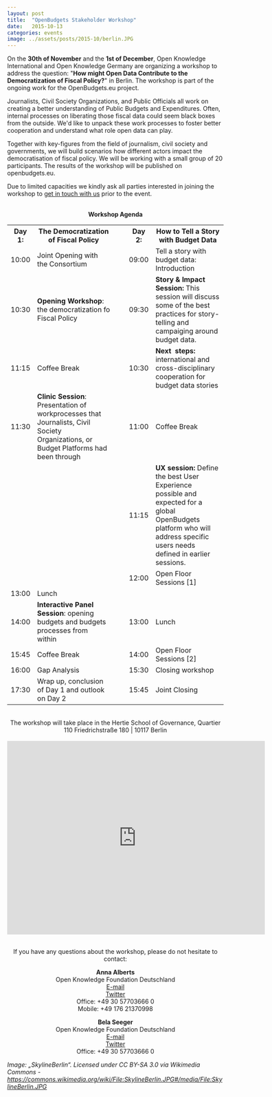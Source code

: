 ```yaml
---
layout: post
title:  "OpenBudgets Stakeholder Workshop"
date:   2015-10-13
categories: events
image: ../assets/posts/2015-10/berlin.JPG
---
```

On the **30th of November** and the **1st of December**, Open Knowledge International and Open Knowledge Germany are organizing a workshop to address the question: "**How might Open Data Contribute to the Democratization of Fiscal Policy?**" in Berlin. The workshop is part of the ongoing work for the OpenBudgets.eu project. 

Journalists, Civil Society Organizations, and Public Officials all work on creating a better understanding of Public Budgets and Expenditures. Often, internal processes on liberating those fiscal data could seem black boxes from the outside. We'd like to unpack these work processes to foster better cooperation and understand what role open data can play. 

Together with key-figures from the field of journalism, civil society and governments, we will build scenarios how different actors impact the democratisation of fiscal policy. We will be working with a small group of 20 participants. The results of the workshop will be published on openbudgets.eu. 

Due to limited capacities we kindly ask all parties interested in joining the workshop to <a href="mailto:anna.alberts@okfn.de">get in touch with us</a> prior to the event. 


<br>

<center><b>Workshop Agenda</b></center>

<table class="blog-table">
			<colgroup>
				<col width="60" />
				<col width="300" />
				<col width="50" />
				<col width="60" />
				<col width="300" />
			</colgroup>
			<tbody>
				<tr>
					<th>
						Day 1:</th>
					<th>
						The Democratization of Fiscal Policy</th>
					<th>
						&nbsp;</th>
					<th>
						Day 2:</th>
					<th>
						How to Tell a Story with Budget Data</th>
				</tr>
				<tr>
					<td>
						10:00</td>
					<td>
						Joint Opening with the Consortium</td>
					<td>
						&nbsp;</td>
					<td>
						09:00</td>
					<td>
						Tell a story with budget data: Introduction</td>
				</tr>
				<tr>
					<td>
						10:30</td>
					<td>
						<strong>Opening Workshop</strong>: the democratization fo Fiscal Policy</span></td>
					<td>
						&nbsp;</td>
					<td>
						09:30</td>
					<td>
						<strong>Story &amp; Impact Session:&nbsp;</strong><span>This session will discuss some of the best practices for story-telling and campaiging around budget data.</span></td>
				</tr>
				<tr>
					<td>
						11:15</td>
					<td>
						Coffee Break</td>
					<td>
						&nbsp;</td>
					<td>
						10:30</td>
					<td>
						<strong>Next &nbsp;steps:</strong> international and cross-disciplinary cooperation for budget data stories&nbsp;</td>
				</tr>
				<tr>
					<td>
						11:30</td>
					<td>
						<strong>Clinic Session</strong>: Presentation of workprocesses that Journalists, Civil Society Organizations, or Budget Platforms had been through</td>
					<td>
						&nbsp;</td>
					<td>
						11:00</td>
					<td>
						Coffee Break</td>
				</tr>
				<tr>
					<td>
						&nbsp;</td>
					<td>
						&nbsp;</td>
					<td>
						&nbsp;</td>
					<td>
						11:15</td>
					<td>
						<strong>UX session:</strong> Define the best User Experience possible and expected for a global OpenBudgets platform who will address specific users needs defined in earlier sessions.</td>
				</tr>
				<tr>
					<td>
						&nbsp;</td>
					<td>
						&nbsp;</td>
					<td>
						&nbsp;</td>
					<td>
						12:00</td>
					<td>
						Open Floor Sessions [1]</td>
				</tr>
				<tr>
					<td>
						13:00</td>
					<td>
						Lunch</td>
					<td>
						&nbsp;</td>
					<td>
						&nbsp;</td>
					<td>
						&nbsp;</td>
				</tr>
				<tr>
					<td>
						14:00</td>
					<td>
						<strong>Interactive Panel Session</strong>: opening budgets and budgets processes from within&nbsp;</td>
					<td>
						&nbsp;</td>
					<td>
						13:00</td>
					<td>
						Lunch</td>
				</tr>
				<tr>
					<td>
						15:45</td>
					<td>
						Coffee Break</td>
					<td>
						&nbsp;</td>
					<td>
						14:00</td>
					<td>
						Open Floor Sessions [2]</td>
				</tr>
				<tr>
					<td>
						16:00</td>
					<td>
						Gap Analysis&nbsp;</td>
					<td>
						&nbsp;</td>
					<td>
						15:30</td>
					<td>
						Closing workshop</td>
				</tr>
				<tr>
					<td>
						17:30</td>
					<td>
						Wrap up, conclusion of Day 1 and outlook on Day 2</td>
					<td>
						&nbsp;</td>
					<td>
						15:45</td>
					<td>
						Joint Closing</td>
				</tr>
			</tbody>
		</table>


<!--<p><center><img src="{{site.baseurl}}/assets/posts/2015-10/stakeholderworkshop_timetable.png" alt="Workpackage structure"></center></p>-->

<br>

<center>The workshop will take place in the Hertie School of Governance,
Quartier 110 Friedrichstraße 180 | 10117 Berlin</center>

<br>

<center><iframe src="https://www.google.com/maps/embed?pb=!1m18!1m12!1m3!1d2428.1381615441783!2d13.387131351998411!3d52.512838679713866!2m3!1f0!2f0!3f0!3m2!1i1024!2i768!4f13.1!3m3!1m2!1s0x47a851da983e595b%3A0xb920f42d7f8ae632!2sHertie+School+of+Governance!5e0!3m2!1sde!2sde!4v1445419716339" width="600" height="450" frameborder="0" style="border:0" allowfullscreen></iframe></center>

<br>

<center><p>If you have any questions about the workshop, please do not hesitate to contact:</p>

<p><b>Anna Alberts</b> <br>
Open Knowledge Foundation Deutschland <br>
<a href="mailto:anna.alberts@okfn.de">E-mail</a> <br>
<a href="https://twitter.com/Anna_Alberts">Twitter</a><br>
Office: +49 30 57703666 0 <br>
Mobile: +49 176 21370998</p>

<p><b>Bela Seeger</b> <br>
Open Knowledge Foundation Deutschland <br>
<a href="mailto:bela.seeger@okfn.de">E-mail</a> <br>
<a href="https://twitter.com/belaseeger">Twitter</a><br>
Office: +49 30 57703666 0</p>
</center>

<i>Image: „SkylineBerlin“. Licensed under CC BY-SA 3.0 via Wikimedia Commons - https://commons.wikimedia.org/wiki/File:SkylineBerlin.JPG#/media/File:SkylineBerlin.JPG</i>
